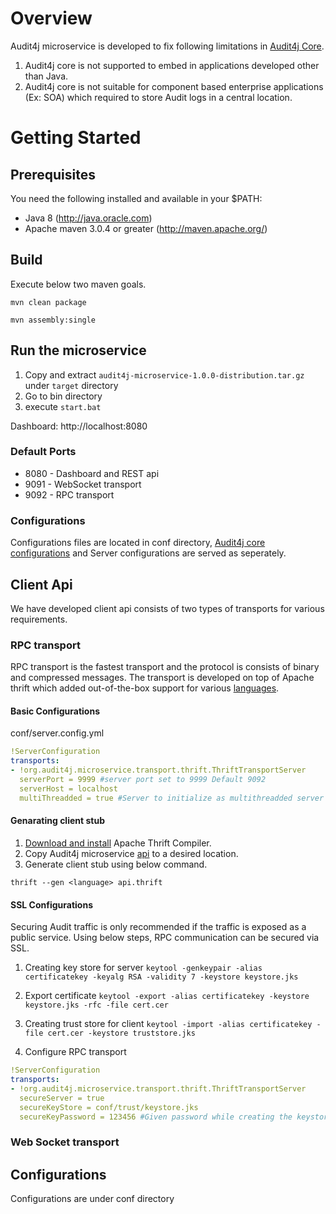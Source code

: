 # Overview

Audit4j microservice is developed to fix following limitations in [Audit4j Core](https://github.com/audit4j/audit4j-core).

1. Audit4j core is not supported to embed in applications developed other than Java.
2. Audit4j core is not suitable for component based enterprise applications (Ex: SOA) which required to store Audit logs in a central location. 

# Getting Started

## Prerequisites
You need the following installed and available in your $PATH:

* Java 8 (http://java.oracle.com)
* Apache maven 3.0.4 or greater (http://maven.apache.org/)

## Build

Execute below two maven goals.

```mvn clean package```

```mvn assembly:single```

## Run the microservice

1. Copy and extract `audit4j-microservice-1.0.0-distribution.tar.gz` under `target` directory
2. Go to bin directory
3. execute `start.bat`

Dashboard: http://localhost:8080

### Default Ports
  * 8080 - Dashboard and REST api
  * 9091 - WebSocket transport
  * 9092 - RPC transport

### Configurations
Configurations files are located in conf directory, [Audit4j core configurations](http://audit4j.org/documentation/#configuration) and Server configurations are served as seperately.

## Client Api
We have developed client api consists of two types of transports for various requirements.

### RPC transport
RPC transport is the fastest transport and the protocol is consists of binary and compressed messages. The transport is developed on top of Apache thrift which added out-of-the-box support for various [languages](https://thrift.apache.org/docs/Languages). 

#### Basic Configurations

conf/server.config.yml

```yml
!ServerConfiguration
transports: 
- !org.audit4j.microservice.transport.thrift.ThriftTransportServer
  serverPort = 9999 #server port set to 9999 Default 9092
  serverHost = localhost
  multiThreadded = true #Server to initialize as multithreadded server default is single threadded.

```
#### Genarating client stub

1. [Download and install](https://thrift.apache.org/docs/install/) Apache Thrift Compiler.
2. Copy Audit4j microservice [api](https://github.com/audit4j/audit4j-microservice/blob/master/api/api.thrift) to a desired location.
3. Generate client stub using below command.

```thrift --gen <language> api.thrift```

#### SSL Configurations

Securing Audit traffic is only recommended if the traffic is exposed as a public service. Using below steps, RPC communication can be secured via SSL. 

1. Creating key store for server
   ```keytool -genkeypair -alias certificatekey -keyalg RSA -validity 7 -keystore keystore.jks```
   
2. Export certificate
   ```keytool -export -alias certificatekey -keystore keystore.jks -rfc -file cert.cer```
   
3. Creating trust store for client
   ```keytool -import -alias certificatekey -file cert.cer -keystore truststore.jks```

4. Configure RPC transport

```yml
!ServerConfiguration
transports: 
- !org.audit4j.microservice.transport.thrift.ThriftTransportServer
  secureServer = true
  secureKeyStore = conf/trust/keystore.jks
  secureKeyPassword = 123456 #Given password while creating the keystore
```

### Web Socket transport


## Configurations

Configurations are under conf directory


